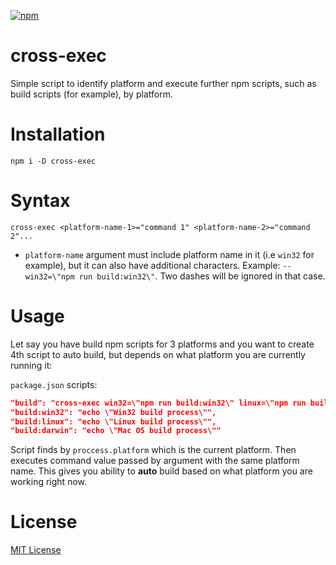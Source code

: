 [![npm](https://img.shields.io/npm/v/cross-exec.svg)](https://www.npmjs.com/package/cross-exec)

# cross-exec
Simple script to identify platform and execute further npm scripts, such as build scripts (for example), by platform.

# Installation
`npm i -D cross-exec`

# Syntax
`cross-exec <platform-name-1>="command 1" <platform-name-2>="command 2"...`

* `platform-name` argument must include platform name in it (i.e `win32` for example), but it can also have additional characters. Example: `--win32=\"npm run build:win32\"`. Two dashes will be ignored in that case.

# Usage

Let say you have build npm scripts for 3 platforms and you want to create 4th script to auto build, but depends on what platform you are currently running it:

`package.json` scripts:
```json
"build": "cross-exec win32=\"npm run build:win32\" linux=\"npm run build:linux\" darwin=\"npm run build:darwin\"",
"build:win32": "echo \"Win32 build process\"",
"build:linux": "echo \"Linux build process\"",
"build:darwin": "echo \"Mac OS build process\""
```

Script finds by `proccess.platform` which is the current platform. Then executes command value passed by argument with the same platform name. This gives you ability to **auto** build based on what platform you are working right now.

# License
[MIT License](LICENSE)
